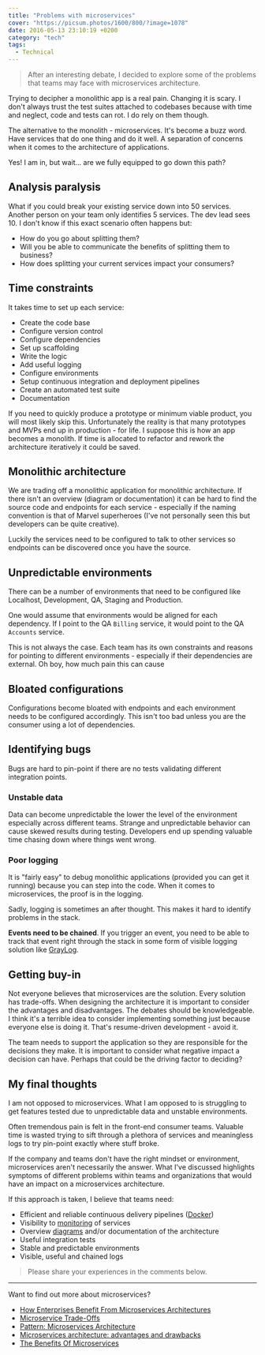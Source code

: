 ```yaml
---
title: "Problems with microservices"
cover: "https://picsum.photos/1600/800/?image=1078"
date: 2016-05-13 23:10:19 +0200
category: "tech"
tags:
  - Technical
---
```


> After an interesting debate, I decided to explore some of the problems that
> teams may face with microservices architecture.

Trying to decipher a monolithic app is a real pain. Changing it is
scary. I don't always trust the test suites attached to codebases because
with time and neglect, code and tests can rot. I do rely on them though.

The alternative to the monolith - microservices. It's become a buzz word.
Have services that do one thing and do it well. A separation of concerns when
it comes to the architecture of applications.

Yes! I am in, but wait... are we fully equipped to go down this path?

## Analysis paralysis

What if you could break your existing service down into 50 services. Another
person on your team only identifies 5 services. The dev lead sees 10. I don't
know if this exact scenario often happens but:

- How do you go about splitting them?
- Will you be able to communicate the benefits of splitting them to business?
- How does splitting your current services impact your consumers?

## Time constraints

It takes time to set up each service:

- Create the code base
- Configure version control
- Configure dependencies
- Set up scaffolding
- Write the logic
- Add useful logging
- Configure environments
- Setup continuous integration and deployment pipelines
- Create an automated test suite
- Documentation

If you need to quickly produce a prototype or minimum viable product, you will
most likely skip this. Unfortunately the reality is that many prototypes
and MVPs end up in production - for life. I suppose this is how an app becomes
a monolith. If time is allocated to refactor and rework the architecture
iteratively it could be saved.

## Monolithic architecture

We are trading off a monolithic application for monolithic architecture. If
there isn't an overview (diagram or documentation) it can be hard to find
the source code and endpoints for each service - especially if the naming
convention is that of Marvel superheroes (I've not personally seen this but
developers can be quite creative).

Luckily the services need to be configured to talk to other services so endpoints
can be discovered once you have the source.

## Unpredictable environments

There can be a number of environments that need to be configured like
Localhost, Development, QA, Staging and Production.

One would assume that environments would be aligned for each dependency. If I
point to the QA `Billing` service, it would point to the QA `Accounts`
service.

This is not always the case. Each team has its own constraints and
reasons for pointing to different environments - especially if their dependencies
are external. Oh boy, how much pain this can cause

## Bloated configurations

Configurations become bloated with endpoints and each environment needs to be
configured accordingly. This isn't too bad unless you are the consumer
using a lot of dependencies.

## Identifying bugs

Bugs are hard to pin-point if there are no tests validating different
integration points.

### Unstable data

Data can become unpredictable the lower the level of the environment especially
across different teams. Strange and unpredictable behavior can cause skewed
results during testing. Developers end up spending valuable time chasing down
where things went wrong.

### Poor logging

It is "fairly easy" to debug monolithic applications (provided you can get it
running) because you can step into the code. When it comes to microservices,
the proof is in the logging.

Sadly, logging is sometimes an after thought. This makes it hard to
identify problems in the stack.

**Events need to be chained**. If you trigger an event, you need to be able to
track that event right through the stack in some form of visible logging
solution like [GrayLog](https://www.graylog.org).

## Getting buy-in

Not everyone believes that microservices are the solution. Every solution
has trade-offs. When designing the architecture it is important to consider the
advantages and disadvantages. The debates should be knowledgeable. I think it's
a terrible idea to consider implementing something just because everyone else is
doing it. That's resume-driven development - avoid it.

The team needs to support the application so they are responsible for the
decisions they make. It is important to consider what negative impact a
decision can have. Perhaps that could be the driving factor to deciding?

## My final thoughts

I am not opposed to microservices. What I am opposed to is struggling
to get features tested due to unpredictable data and unstable environments.

Often tremendous pain is felt in the front-end consumer teams. Valuable time
is wasted trying to sift through a plethora of services and meaningless logs
to try pin-point exactly where stuff broke.

If the company and teams don't have the right mindset or environment,
microservices aren't necessarily the answer. What I've discussed highlights
symptoms of different problems within teams and organizations that would have
an impact on a microservices architecture.

If this approach is taken, I believe that teams need:

- Efficient and reliable continuous delivery pipelines ([Docker](https://www.docker.com/))
- Visibility to [monitoring](https://www.paessler.com/prtg) of services
- Overview [diagrams](https://trace.risingstack.com) and/or documentation of
  the architecture
- Useful integration tests
- Stable and predictable environments
- Visible, useful and chained logs

> Please share your experiences in the comments below.

---

Want to find out more about microservices?

- [How Enterprises Benefit From Microservices Architectures](https://blog.risingstack.com/how-enterprises-benefit-from-microservices-architectures/)
- [Microservice Trade-Offs](http://martinfowler.com/articles/microservice-trade-offs.html)
- [Pattern: Microservices Architecture](http://microservices.io/patterns/microservices.html)
- [Microservices architecture: advantages and drawbacks](http://cloudacademy.com/blog/microservices-architecture-challenge-advantage-drawback/)
- [The Benefits Of Microservices](http://sendachi.com/2016/microservices/the-benefits-of-microservices)
